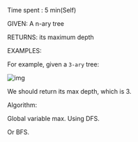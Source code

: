 Time spent :  5 min(Self)

GIVEN: A n-ary tree

RETURNS: its maximum depth

EXAMPLES:

For example, given a `3-ary` tree:

 

![img](https://leetcode.com/static/images/problemset/NaryTreeExample.png)

 

We should return its max depth, which is 3.

Algorithm:

Global variable max. Using DFS.

Or BFS.